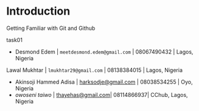 # Introduction
Getting Familiar with Git and Github

 task01
* Desmond Edem | `meetdesmond.edem@gmail.com` | 08067490432 | Lagos, Nigeria

Lawal Mukhtar | `lmukhtar29@gmail.com` | 08138384015 | Lagos, Nigeria
* Akinsoji Hammed Adisa | harksodje@gmail.com | 08038534255 | Oyo, Nigeria
* *owoseni taiwo* | thayehas@gmail.com| 08114866937| CChub, Lagos, Nigeria

